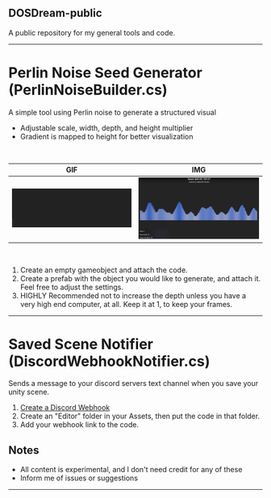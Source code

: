 ## DOSDream-public

A public repository for my general tools and code.

---

# Perlin Noise Seed Generator (PerlinNoiseBuilder.cs)

A simple tool using Perlin noise to generate a structured visual

- Adjustable scale, width, depth, and height multiplier
- Gradient is mapped to height for better visualization

<br>

| GIF                                      | IMG                             |
| ---------------------------------------- | ------------------------------------------ |
| <img src="https://github.com/dipher34/DOSDream-public/blob/main/Resources/Readme/Example.gif?raw=true" width="400"/> | <img src="https://github.com/dipher34/DOSDream-public/blob/main/Resources/Readme/Example.png?raw=true" width="400"/> |

<br>

1. Create an empty gameobject and attach the code.
2. Create a prefab with the object you would like to generate, and attach it. Feel free to adjust the settings.
3. HIGHLY Recommended not to increase the depth unless you have a very high end computer, at all. Keep it at 1, to keep your frames.

---

# Saved Scene Notifier (DiscordWebhookNotifier.cs)

Sends a message to your discord servers text channel when you save your unity scene.
1. <a href="url">[Create a Discord Webhook](https://support.discord.com/hc/en-us/articles/228383668-Intro-to-Webhooks)</a><br>
2. Create an "Editor" folder in your Assets, then put the code in that folder.
3. Add your webhook link to the code.

## Notes

- All content is experimental, and I don't need credit for any of these
- Inform me of issues or suggestions
---
